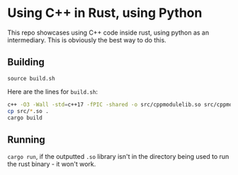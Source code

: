 # Using C++ in Rust, using Python

This repo showcases using C++ code inside rust, using python as an intermediary. This is obviously the best way to do this.

## Building
`source build.sh`

Here are the lines for `build.sh`:
```sh
c++ -O3 -Wall -std=c++17 -fPIC -shared -o src/cppmodulelib.so src/cppmodule.cpp
cp src/*.so .
cargo build
```

## Running
`cargo run`, if the outputted `.so` library isn't in the directory being used to run the rust binary - it won't work.